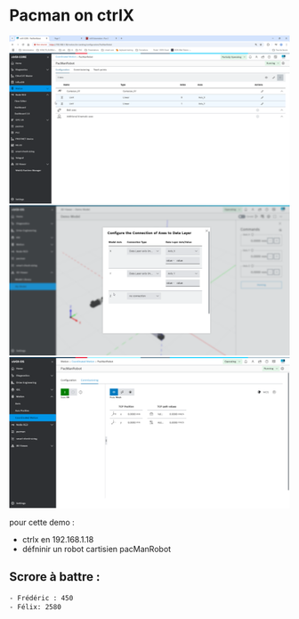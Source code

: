 # Pacman on ctrlX


![image](/img/image1.png)
![image](/img/image2.png)
![image](/img/image3.png)

pour cette demo : 

- ctrlx en 192.168.1.18
- défninir un robot cartisien pacManRobot

## Scrore à battre :
    - Frédéric : 450
    - Félix: 2580